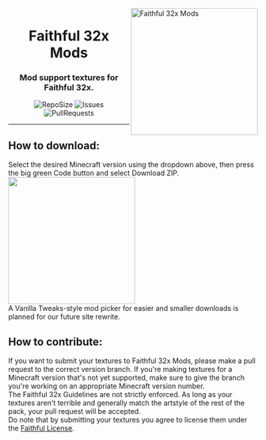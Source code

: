 <img src="https://github.com/Faithful-Resource-Pack/Branding/blob/main/logos/transparent/512/mods_logo.png?raw=true" alt="Faithful 32x Mods" align="right" height="256px">
<div align="center">
  <h1>Faithful 32x Mods</h1>
  <h3>Mod support textures for Faithful 32x.</h3>

![RepoSize](https://img.shields.io/github/repo-size/Faithful-Resource-Pack/Faithful-32x-Mods)
![Issues](https://img.shields.io/github/issues/Faithful-Resource-Pack/Faithful-32x-Mods)
![PullRequests](https://img.shields.io/github/issues-pr/Faithful-Resource-Pack/Faithful-32x-Mods)
</div>

---

## How to download:
Select the desired Minecraft version using the dropdown above, then press the big green Code button and select Download ZIP.  
<img src="https://user-images.githubusercontent.com/75297863/163904169-6ab97237-946c-4cf2-be60-3909a464d308.png" align="center" height="256px">  
A Vanilla Tweaks-style mod picker for easier and smaller downloads is planned for our future site rewrite.

## How to contribute:
If you want to submit your textures to Faithful 32x Mods, please make a pull request to the correct version branch. If you're making textures for a Minecraft version that's not yet supported, make sure to give the branch you're working on an appropriate Minecraft version number.  
The Faithful 32x Guidelines are not strictly enforced. As long as your textures aren't terrible and generally match the artstyle of the rest of the pack, your pull request will be accepted.  
Do note that by submitting your textures you agree to license them under the [Faithful License](https://faithfulpack.net/license).